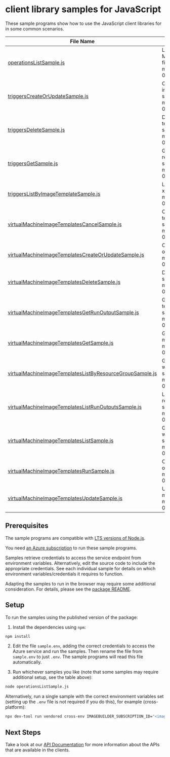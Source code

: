 # client library samples for JavaScript

These sample programs show how to use the JavaScript client libraries for in some common scenarios.

| **File Name**                                                                                                     | **Description**                                                                                                                                                                                                                                   |
| ----------------------------------------------------------------------------------------------------------------- | ------------------------------------------------------------------------------------------------------------------------------------------------------------------------------------------------------------------------------------------------- |
| [operationsListSample.js][operationslistsample]                                                                   | Lists available operations for the Microsoft.VirtualMachineImages provider x-ms-original-file: specification/imagebuilder/resource-manager/Microsoft.VirtualMachineImages/stable/2024-02-01/examples/OperationsList.json                          |
| [triggersCreateOrUpdateSample.js][triggerscreateorupdatesample]                                                   | Create or update a trigger for the specified virtual machine image template x-ms-original-file: specification/imagebuilder/resource-manager/Microsoft.VirtualMachineImages/stable/2024-02-01/examples/CreateSourceImageTrigger.json               |
| [triggersDeleteSample.js][triggersdeletesample]                                                                   | Delete a trigger for the specified virtual machine image template x-ms-original-file: specification/imagebuilder/resource-manager/Microsoft.VirtualMachineImages/stable/2024-02-01/examples/DeleteTrigger.json                                    |
| [triggersGetSample.js][triggersgetsample]                                                                         | Get the specified trigger for the specified image template resource x-ms-original-file: specification/imagebuilder/resource-manager/Microsoft.VirtualMachineImages/stable/2024-02-01/examples/GetTrigger.json                                     |
| [triggersListByImageTemplateSample.js][triggerslistbyimagetemplatesample]                                         | List all triggers for the specified Image Template resource x-ms-original-file: specification/imagebuilder/resource-manager/Microsoft.VirtualMachineImages/stable/2024-02-01/examples/ListTriggers.json                                           |
| [virtualMachineImageTemplatesCancelSample.js][virtualmachineimagetemplatescancelsample]                           | Cancel the long running image build based on the image template x-ms-original-file: specification/imagebuilder/resource-manager/Microsoft.VirtualMachineImages/stable/2024-02-01/examples/CancelImageBuild.json                                   |
| [virtualMachineImageTemplatesCreateOrUpdateSample.js][virtualmachineimagetemplatescreateorupdatesample]           | Create or update a virtual machine image template x-ms-original-file: specification/imagebuilder/resource-manager/Microsoft.VirtualMachineImages/stable/2024-02-01/examples/CreateImageTemplateLinux.json                                         |
| [virtualMachineImageTemplatesDeleteSample.js][virtualmachineimagetemplatesdeletesample]                           | Delete a virtual machine image template x-ms-original-file: specification/imagebuilder/resource-manager/Microsoft.VirtualMachineImages/stable/2024-02-01/examples/DeleteImageTemplate.json                                                        |
| [virtualMachineImageTemplatesGetRunOutputSample.js][virtualmachineimagetemplatesgetrunoutputsample]               | Get the specified run output for the specified image template resource x-ms-original-file: specification/imagebuilder/resource-manager/Microsoft.VirtualMachineImages/stable/2024-02-01/examples/GetRunOutput.json                                |
| [virtualMachineImageTemplatesGetSample.js][virtualmachineimagetemplatesgetsample]                                 | Get information about a virtual machine image template x-ms-original-file: specification/imagebuilder/resource-manager/Microsoft.VirtualMachineImages/stable/2024-02-01/examples/GetImageTemplate.json                                            |
| [virtualMachineImageTemplatesListByResourceGroupSample.js][virtualmachineimagetemplateslistbyresourcegroupsample] | Gets information about the VM image templates associated with the specified resource group. x-ms-original-file: specification/imagebuilder/resource-manager/Microsoft.VirtualMachineImages/stable/2024-02-01/examples/ListImageTemplatesByRg.json |
| [virtualMachineImageTemplatesListRunOutputsSample.js][virtualmachineimagetemplateslistrunoutputssample]           | List all run outputs for the specified Image Template resource x-ms-original-file: specification/imagebuilder/resource-manager/Microsoft.VirtualMachineImages/stable/2024-02-01/examples/ListRunOutputs.json                                      |
| [virtualMachineImageTemplatesListSample.js][virtualmachineimagetemplateslistsample]                               | Gets information about the VM image templates associated with the subscription. x-ms-original-file: specification/imagebuilder/resource-manager/Microsoft.VirtualMachineImages/stable/2024-02-01/examples/ListImageTemplates.json                 |
| [virtualMachineImageTemplatesRunSample.js][virtualmachineimagetemplatesrunsample]                                 | Create artifacts from a existing image template x-ms-original-file: specification/imagebuilder/resource-manager/Microsoft.VirtualMachineImages/stable/2024-02-01/examples/RunImageTemplate.json                                                   |
| [virtualMachineImageTemplatesUpdateSample.js][virtualmachineimagetemplatesupdatesample]                           | Update the tags for this Virtual Machine Image Template x-ms-original-file: specification/imagebuilder/resource-manager/Microsoft.VirtualMachineImages/stable/2024-02-01/examples/UpdateImageTemplateToRemoveIdentities.json                      |

## Prerequisites

The sample programs are compatible with [LTS versions of Node.js](https://github.com/nodejs/release#release-schedule).

You need [an Azure subscription][freesub] to run these sample programs.

Samples retrieve credentials to access the service endpoint from environment variables. Alternatively, edit the source code to include the appropriate credentials. See each individual sample for details on which environment variables/credentials it requires to function.

Adapting the samples to run in the browser may require some additional consideration. For details, please see the [package README][package].

## Setup

To run the samples using the published version of the package:

1. Install the dependencies using `npm`:

```bash
npm install
```

2. Edit the file `sample.env`, adding the correct credentials to access the Azure service and run the samples. Then rename the file from `sample.env` to just `.env`. The sample programs will read this file automatically.

3. Run whichever samples you like (note that some samples may require additional setup, see the table above):

```bash
node operationsListSample.js
```

Alternatively, run a single sample with the correct environment variables set (setting up the `.env` file is not required if you do this), for example (cross-platform):

```bash
npx dev-tool run vendored cross-env IMAGEBUILDER_SUBSCRIPTION_ID="<imagebuilder subscription id>" node operationsListSample.js
```

## Next Steps

Take a look at our [API Documentation][apiref] for more information about the APIs that are available in the clients.

[operationslistsample]: https://github.com/Azure/azure-sdk-for-js/blob/main/sdk/imagebuilder/arm-imagebuilder/samples/v4/javascript/operationsListSample.js
[triggerscreateorupdatesample]: https://github.com/Azure/azure-sdk-for-js/blob/main/sdk/imagebuilder/arm-imagebuilder/samples/v4/javascript/triggersCreateOrUpdateSample.js
[triggersdeletesample]: https://github.com/Azure/azure-sdk-for-js/blob/main/sdk/imagebuilder/arm-imagebuilder/samples/v4/javascript/triggersDeleteSample.js
[triggersgetsample]: https://github.com/Azure/azure-sdk-for-js/blob/main/sdk/imagebuilder/arm-imagebuilder/samples/v4/javascript/triggersGetSample.js
[triggerslistbyimagetemplatesample]: https://github.com/Azure/azure-sdk-for-js/blob/main/sdk/imagebuilder/arm-imagebuilder/samples/v4/javascript/triggersListByImageTemplateSample.js
[virtualmachineimagetemplatescancelsample]: https://github.com/Azure/azure-sdk-for-js/blob/main/sdk/imagebuilder/arm-imagebuilder/samples/v4/javascript/virtualMachineImageTemplatesCancelSample.js
[virtualmachineimagetemplatescreateorupdatesample]: https://github.com/Azure/azure-sdk-for-js/blob/main/sdk/imagebuilder/arm-imagebuilder/samples/v4/javascript/virtualMachineImageTemplatesCreateOrUpdateSample.js
[virtualmachineimagetemplatesdeletesample]: https://github.com/Azure/azure-sdk-for-js/blob/main/sdk/imagebuilder/arm-imagebuilder/samples/v4/javascript/virtualMachineImageTemplatesDeleteSample.js
[virtualmachineimagetemplatesgetrunoutputsample]: https://github.com/Azure/azure-sdk-for-js/blob/main/sdk/imagebuilder/arm-imagebuilder/samples/v4/javascript/virtualMachineImageTemplatesGetRunOutputSample.js
[virtualmachineimagetemplatesgetsample]: https://github.com/Azure/azure-sdk-for-js/blob/main/sdk/imagebuilder/arm-imagebuilder/samples/v4/javascript/virtualMachineImageTemplatesGetSample.js
[virtualmachineimagetemplateslistbyresourcegroupsample]: https://github.com/Azure/azure-sdk-for-js/blob/main/sdk/imagebuilder/arm-imagebuilder/samples/v4/javascript/virtualMachineImageTemplatesListByResourceGroupSample.js
[virtualmachineimagetemplateslistrunoutputssample]: https://github.com/Azure/azure-sdk-for-js/blob/main/sdk/imagebuilder/arm-imagebuilder/samples/v4/javascript/virtualMachineImageTemplatesListRunOutputsSample.js
[virtualmachineimagetemplateslistsample]: https://github.com/Azure/azure-sdk-for-js/blob/main/sdk/imagebuilder/arm-imagebuilder/samples/v4/javascript/virtualMachineImageTemplatesListSample.js
[virtualmachineimagetemplatesrunsample]: https://github.com/Azure/azure-sdk-for-js/blob/main/sdk/imagebuilder/arm-imagebuilder/samples/v4/javascript/virtualMachineImageTemplatesRunSample.js
[virtualmachineimagetemplatesupdatesample]: https://github.com/Azure/azure-sdk-for-js/blob/main/sdk/imagebuilder/arm-imagebuilder/samples/v4/javascript/virtualMachineImageTemplatesUpdateSample.js
[apiref]: https://learn.microsoft.com/javascript/api/@azure/arm-imagebuilder?view=azure-node-preview
[freesub]: https://azure.microsoft.com/free/
[package]: https://github.com/Azure/azure-sdk-for-js/tree/main/sdk/imagebuilder/arm-imagebuilder/README.md
